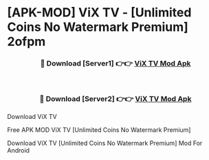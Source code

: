 # [APK-MOD] ViX  TV - [Unlimited Coins No Watermark Premium] 2ofpm



<div align="center">
<h3>🔴 Download [Server1] 👉👉 <a href="https://momento.my/?title=ViX__TV">ViX  TV Mod Apk</a></h3><br>

<h3>🔴 Download [Server2] 👉👉 <a href="https://momento.my/?title=ViX__TV">ViX  TV Mod Apk</a></h3>
</div>



Download ViX  TV 

Free APK MOD ViX  TV [Unlimited Coins No Watermark Premium]

Download ViX  TV [Unlimited Coins No Watermark Premium] Mod For Android
